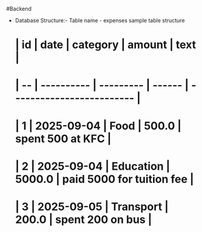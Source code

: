 #Backend
- Database Structure:-
    Table name - expenses
    sample table structure
    # | id | date       | category  | amount | text                       |
    # | -- | ---------- | --------- | ------ | -------------------------  |
    # | 1  | 2025-09-04 | Food      | 500.0  | spent 500 at KFC           |
    # | 2  | 2025-09-04 | Education | 5000.0 | paid 5000 for tuition fee  |
    # | 3  | 2025-09-05 | Transport | 200.0  | spent 200 on bus           |